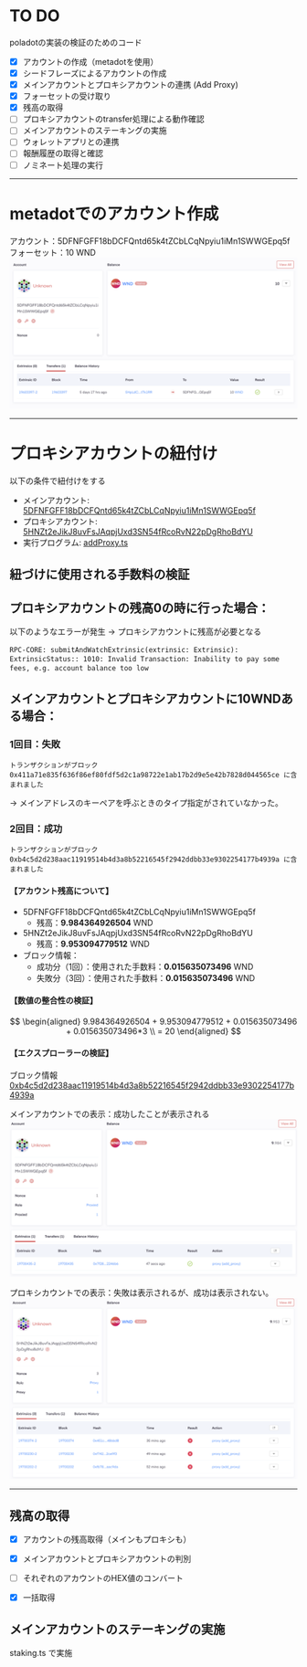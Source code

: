 # TO DO

poladotの実装の検証のためのコード

- [x] アカウントの作成（metadotを使用）
- [x] シードフレーズによるアカウントの作成
- [x] メインアカウントとプロキシアカウントの連携 (Add Proxy)
- [x] フォーセットの受け取り
- [x] 残高の取得
- [ ] プロキシアカウントのtransfer処理による動作確認
- [ ] メインアカウントのステーキングの実施
- [ ] ウォレットアプリとの連携
- [ ] 報酬履歴の取得と確認
- [ ] ノミネート処理の実行

---


# metadotでのアカウント作成

アカウント：5DFNFGFF18bDCFQntd65k4tZCbLCqNpyiu1iMn1SWWGEpq5f
フォーセット：10 WND
![metadotで作成してfaucetを取得したあとの画像](./assets/image001.png)

---

# プロキシアカウントの紐付け

以下の条件で紐付けをする

- メインアカウント: [5DFNFGFF18bDCFQntd65k4tZCbLCqNpyiu1iMn1SWWGEpq5f](https://westend.subscan.io/account/5DFNFGFF18bDCFQntd65k4tZCbLCqNpyiu1iMn1SWWGEpq5f)
- プロキシアカウント: [5HNZt2eJikJ8uvFsJAqpjUxd3SN54fRcoRvN22pDgRhoBdYU](https://westend.subscan.io/account/5HNZt2eJikJ8uvFsJAqpjUxd3SN54fRcoRvN22pDgRhoBdYU)
- 実行プログラム: [addProxy.ts](./addProxy.ts)

## 紐づけに使用される手数料の検証

## プロキシアカウントの残高0の時に行った場合：
以下のようなエラーが発生 → プロキシアカウントに残高が必要となる

```terminal: 実行結果
RPC-CORE: submitAndWatchExtrinsic(extrinsic: Extrinsic): ExtrinsicStatus:: 1010: Invalid Transaction: Inability to pay some fees, e.g. account balance too low
```

## メインアカウントとプロキシアカウントに10WNDある場合：

### 1回目：失敗

```terminal: 失敗
トランザクションがブロック 0x411a71e835f636f86ef80fdf5d2c1a98722e1ab17b2d9e5e42b7828d044565ce に含まれました
```

→ メインアドレスのキーペアを呼ぶときのタイプ指定がされていなかった。

### 2回目：成功

```terminal: 成功
トランザクションがブロック 0xb4c5d2d238aac11919514b4d3a8b52216545f2942ddbb33e9302254177b4939a に含まれました
```

#### 【アカウント残高について】

- 5DFNFGFF18bDCFQntd65k4tZCbLCqNpyiu1iMn1SWWGEpq5f
  - 残高：**9.984364926504** WND
- 5HNZt2eJikJ8uvFsJAqpjUxd3SN54fRcoRvN22pDgRhoBdYU
  - 残高：**9.953094779512** WND
- ブロック情報：
  - 成功分（1回）：使用された手数料：**0.015635073496** WND
  - 失敗分（3回）：使用された手数料：**0.015635073496** WND

#### 【数値の整合性の検証】

$$
\begin{aligned}
9.984364926504 + 9.953094779512 + 0.015635073496 + 0.015635073496*3 \\
= 20
\end{aligned}
$$

#### 【エクスプローラーの検証】

ブロック情報
[0xb4c5d2d238aac11919514b4d3a8b52216545f2942ddbb33e9302254177b4939a](https://westend.subscan.io/block/0xb4c5d2d238aac11919514b4d3a8b52216545f2942ddbb33e9302254177b4939a)

メインアカウントでの表示：成功したことが表示される
![addProxy.ts 実行の成功後のメインアカウントページ](./assets/image002.png)

プロキシカウントでの表示：失敗は表示されるが、成功は表示されない。
![addProxy.ts 実行の成功後のプロキシアカウントページ](./assets/image003.png)

---

## 残高の取得

- [x] アカウントの残高取得（メインもプロキシも）
- [x] メインアカウントとプロキシアカウントの判別
- [ ] それぞれのアカウントのHEX値のコンバート
- [x] 一括取得


## メインアカウントのステーキングの実施

staking.ts で実施

```

```
